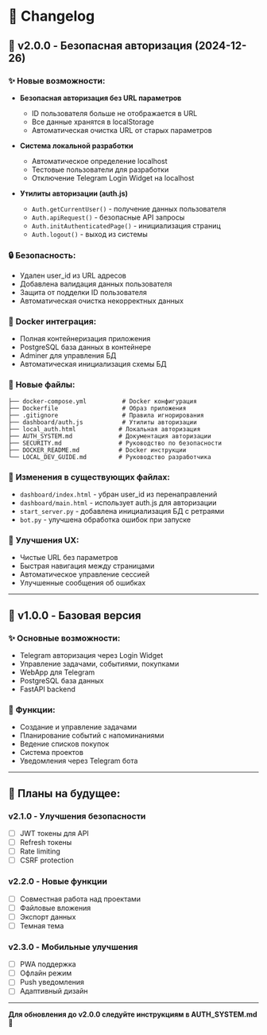 # 📝 Changelog

## 🔐 v2.0.0 - Безопасная авторизация (2024-12-26)

### ✨ **Новые возможности:**
- **Безопасная авторизация без URL параметров**
  - ID пользователя больше не отображается в URL
  - Все данные хранятся в localStorage
  - Автоматическая очистка URL от старых параметров

- **Система локальной разработки**
  - Автоматическое определение localhost
  - Тестовые пользователи для разработки
  - Отключение Telegram Login Widget на localhost

- **Утилиты авторизации (auth.js)**
  - `Auth.getCurrentUser()` - получение данных пользователя
  - `Auth.apiRequest()` - безопасные API запросы
  - `Auth.initAuthenticatedPage()` - инициализация страниц
  - `Auth.logout()` - выход из системы

### 🔒 **Безопасность:**
- Удален user_id из URL адресов
- Добавлена валидация данных пользователя
- Защита от подделки ID пользователя
- Автоматическая очистка некорректных данных

### 🐳 **Docker интеграция:**
- Полная контейнеризация приложения
- PostgreSQL база данных в контейнере
- Adminer для управления БД
- Автоматическая инициализация схемы БД

### 📁 **Новые файлы:**
```
├── docker-compose.yml          # Docker конфигурация
├── Dockerfile                  # Образ приложения
├── .gitignore                  # Правила игнорирования
├── dashboard/auth.js           # Утилиты авторизации
├── local_auth.html            # Локальная авторизация
├── AUTH_SYSTEM.md             # Документация авторизации
├── SECURITY.md                # Руководство по безопасности
├── DOCKER_README.md           # Docker инструкции
└── LOCAL_DEV_GUIDE.md         # Руководство разработчика
```

### 🔄 **Изменения в существующих файлах:**
- `dashboard/index.html` - убран user_id из перенаправлений
- `dashboard/main.html` - использует auth.js для авторизации
- `start_server.py` - добавлена инициализация БД с ретраями
- `bot.py` - улучшена обработка ошибок при запуске

### 🚀 **Улучшения UX:**
- Чистые URL без параметров
- Быстрая навигация между страницами
- Автоматическое управление сессией
- Улучшенные сообщения об ошибках

---

## 🔧 v1.0.0 - Базовая версия

### ✨ **Основные возможности:**
- Telegram авторизация через Login Widget
- Управление задачами, событиями, покупками
- WebApp для Telegram
- PostgreSQL база данных
- FastAPI backend

### 📱 **Функции:**
- Создание и управление задачами
- Планирование событий с напоминаниями
- Ведение списков покупок
- Система проектов
- Уведомления через Telegram бота

---

## 🎯 **Планы на будущее:**

### v2.1.0 - Улучшения безопасности
- [ ] JWT токены для API
- [ ] Refresh токены
- [ ] Rate limiting
- [ ] CSRF protection

### v2.2.0 - Новые функции
- [ ] Совместная работа над проектами
- [ ] Файловые вложения
- [ ] Экспорт данных
- [ ] Темная тема

### v2.3.0 - Мобильные улучшения
- [ ] PWA поддержка
- [ ] Офлайн режим
- [ ] Push уведомления
- [ ] Адаптивный дизайн

---

**Для обновления до v2.0.0 следуйте инструкциям в AUTH_SYSTEM.md** 📖